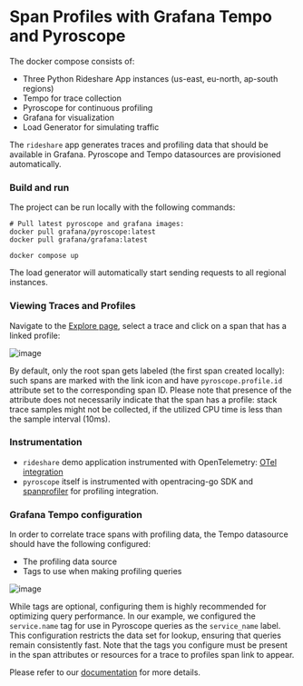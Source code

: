 # Span Profiles with Grafana Tempo and Pyroscope

The docker compose consists of:
- Three Python Rideshare App instances (us-east, eu-north, ap-south regions)
- Tempo for trace collection
- Pyroscope for continuous profiling
- Grafana for visualization
- Load Generator for simulating traffic
 
The `rideshare` app generates traces and profiling data that should be available in Grafana.
Pyroscope and Tempo datasources are provisioned automatically.

### Build and run

The project can be run locally with the following commands:

```shell
# Pull latest pyroscope and grafana images:
docker pull grafana/pyroscope:latest
docker pull grafana/grafana:latest

docker compose up
```
The load generator will automatically start sending requests to all regional instances.

### Viewing Traces and Profiles

Navigate to the [Explore page](http://localhost:3000/explore?schemaVersion=1&panes=%7B%22yM9%22:%7B%22datasource%22:%22tempo%22,%22queries%22:%5B%7B%22refId%22:%22A%22,%22datasource%22:%7B%22type%22:%22tempo%22,%22uid%22:%22tempo%22%7D,%22queryType%22:%22traceqlSearch%22,%22limit%22:20,%22tableType%22:%22traces%22,%22filters%22:%5B%7B%22id%22:%22e73a615e%22,%22operator%22:%22%3D%22,%22scope%22:%22span%22%7D,%7B%22id%22:%22service-name%22,%22tag%22:%22service.name%22,%22operator%22:%22%3D%22,%22scope%22:%22resource%22,%22value%22:%5B%22rideshare.python.push.app%22%5D,%22valueType%22:%22string%22%7D%5D%7D%5D,%22range%22:%7B%22from%22:%22now-6h%22,%22to%22:%22now%22%7D%7D%7D&orgId=1), select a trace and click on a span that has a linked profile:

![image](https://github.com/grafana/otel-profiling-go/assets/12090599/31e33cd1-818b-4116-b952-c9ec7b1fb593)

By default, only the root span gets labeled (the first span created locally): such spans are marked with the link icon
and have `pyroscope.profile.id` attribute set to the corresponding span ID.
Please note that presence of the attribute does not necessarily
indicate that the span has a profile: stack trace samples might not be collected, if the utilized CPU time is
less than the sample interval (10ms).

### Instrumentation

- `rideshare` demo application instrumented with OpenTelemetry: [OTel integration](https://github.com/grafana/otel-profiling-python)
- `pyroscope` itself is instrumented with opentracing-go SDK and [spanprofiler](https://github.com/grafana/dskit/tree/main/spanprofiler) for profiling integration.

### Grafana Tempo configuration

In order to correlate trace spans with profiling data, the Tempo datasource should have the following configured:
- The profiling data source
- Tags to use when making profiling queries

![image](https://github.com/grafana/pyroscope/assets/12090599/380ac574-a298-440d-acfb-7bc0935a3a7c)

While tags are optional, configuring them is highly recommended for optimizing query performance.
In our example, we configured the `service.name` tag for use in Pyroscope queries as the `service_name` label.
This configuration restricts the data set for lookup, ensuring that queries remain
consistently fast. Note that the tags you configure must be present in the span attributes or resources
for a trace to profiles span link to appear.

Please refer to our [documentation](https://grafana.com/docs/grafana/next/datasources/tempo/configure-tempo-data-source/#trace-to-profiles) for more details.
